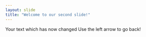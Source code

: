 ```yaml
---
layout: slide
title: "Welcome to our second slide!"
---
```

Your text which has now changed
Use the left arrow to go back!
